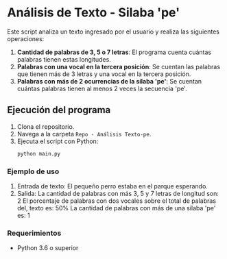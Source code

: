# Análisis de Texto - Silaba 'pe'

Este script analiza un texto ingresado por el usuario y realiza las siguientes operaciones:

1. **Cantidad de palabras de 3, 5 o 7 letras**: El programa cuenta cuántas palabras tienen estas longitudes.
2. **Palabras con una vocal en la tercera posición**: Se cuentan las palabras que tienen más de 3 letras y una vocal en la tercera posición.
3. **Palabras con más de 2 ocurrencias de la sílaba 'pe'**: Se cuentan cuántas palabras tienen al menos 2 veces la secuencia 'pe'.

## Ejecución del programa

1. Clona el repositorio.
2. Navega a la carpeta `Repo - Análisis Texto-pe`.
3. Ejecuta el script con Python:
   ```bash
   python main.py

### Ejemplo de uso
1. Entrada de texto: El pequeño perro estaba en el parque esperando.
2. Salida: La cantidad de palabras con más 3, 5 y 7 letras de longitud son: 2
           El porcentaje de palabras con dos vocales sobre el total de palabras del, texto es: 50%
           La cantidad de palabras con más de una sílaba 'pe' es: 1



### Requerimientos

- Python 3.6 o superior

